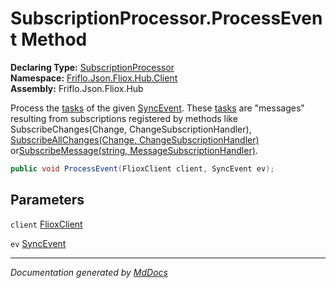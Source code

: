 ﻿<!--  
  <auto-generated>   
    The contents of this file were generated by a tool.  
    Changes to this file may be list if the file is regenerated  
  </auto-generated>   
-->

# SubscriptionProcessor.ProcessEvent Method

**Declaring Type:** [SubscriptionProcessor](../index.md)  
**Namespace:** [Friflo.Json.Fliox.Hub.Client](../../index.md)  
**Assembly:** Friflo.Json.Fliox.Hub

Process the [tasks](../../../Protocol/SyncEvent/fields/tasks.md) of the given [SyncEvent](../../../Protocol/SyncEvent/index.md). These [tasks](../../../Protocol/SyncEvent/fields/tasks.md) are "messages" resulting from subscriptions registered by methods like SubscribeChanges(Change, ChangeSubscriptionHandler), [SubscribeAllChanges(Change, ChangeSubscriptionHandler)](../../FlioxClient/methods/SubscribeAllChanges.md) or[SubscribeMessage(string, MessageSubscriptionHandler)](../../FlioxClient/methods/SubscribeMessage.md#subscribemessagestring-messagesubscriptionhandler).

```csharp
public void ProcessEvent(FlioxClient client, SyncEvent ev);
```

## Parameters

`client`  [FlioxClient](../../FlioxClient/index.md)

`ev`  [SyncEvent](../../../Protocol/SyncEvent/index.md)

___

*Documentation generated by [MdDocs](https://github.com/ap0llo/mddocs)*
